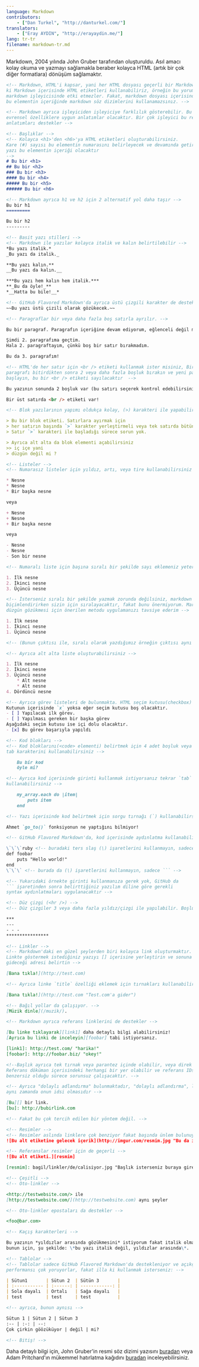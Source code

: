 ```yaml
---
language: Markdown
contributors:
    - ["Dan Turkel", "http://danturkel.com/"]
translators:
    - ["Eray AYDIN", "http://erayaydin.me/"]
lang: tr-tr
filename: markdown-tr.md
---
```


Markdown, 2004 yılında John Gruber tarafından oluşturuldu. Asıl amacı kolay okuma ve yazmayı sağlamakla beraber kolayca HTML (artık bir çok diğer formatlara) dönüşüm sağlamaktır.


```md
<!-- Markdown, HTML'i kapsar, yani her HTML dosyası geçerli bir Markdown dosyasıdır, bu demektir
ki Markdown içerisinde HTML etiketleri kullanabiliriz, örneğin bu yorum elementi, ve
markdown işleyicisinde etki etmezler. Fakat, markdown dosyası içerisinde HTML elementi oluşturursanız,
bu elementin içeriğinde markdown söz dizimlerini kullanamazsınız. -->

<!-- Markdown ayrıca işleyiciden işleyiciye farklılık gösterebilir. Bu rehberde
evrensel özelliklere uygun anlatımlar olacaktır. Bir çok işleyici bu rehberdeki
anlatımları destekler -->

<!-- Başlıklar -->
<!-- Kolayca <h1>'den <h6>'ya HTML etiketleri oluşturabilirsiniz.
Kare (#) sayısı bu elementin numarasını belirleyecek ve devamında getirdiğiniz
yazı bu elementin içeriği olacaktır
-->
# Bu bir <h1>
## Bu bir <h2>
### Bu bir <h3>
#### Bu bir <h4>
##### Bu bir <h5>
###### Bu bir <h6>

<!-- Markdown ayrıca h1 ve h2 için 2 alternatif yol daha taşır -->
Bu bir h1
=========

Bu bir h2
---------

<!-- Basit yazı stilleri -->
<!-- Markdown ile yazılar kolayca italik ve kalın belirtilebilir -->
*Bu yazı italik.*
_Bu yazı da italik._

**Bu yazı kalın.**
__Bu yazı da kalın.__

***Bu yazı hem kalın hem italik.***
**_Bu da öyle!_**
*__Hatta bu bile!__*

<!-- GitHub Flavored Markdown'da ayrıca üstü çizgili karakter de desteklenir: -->
~~Bu yazı üstü çizili olarak gözükecek.~~

<!-- Paragraflar bir veya daha fazla boş satırla ayrılır. -->

Bu bir paragraf. Paragrafın içeriğine devam ediyorum, eğlenceli değil mi?

Şimdi 2. paragrafıma geçtim.
Hala 2. paragraftayım, çünkü boş bir satır bırakmadım.

Bu da 3. paragrafım!

<!-- HTML'de her satır için <br /> etiketi kullanmak ister misiniz, Bir
paragrafı bitirdikten sonra 2 veya daha fazla boşluk bırakın ve yeni paragrafa
başlayın, bu bir <br /> etiketi sayılacaktır  -->

Bu yazının sonunda 2 boşluk var (bu satırı seçerek kontrol edebilirsiniz).  

Bir üst satırda <br /> etiketi var!

<!-- Blok yazılarının yapımı oldukça kolay, (>) karakteri ile yapabilirsiniz  -->

> Bu bir blok etiketi. Satırlara ayırmak için
> her satırın başında `>` karakter yerleştirmeli veya tek satırda bütün içeriği yazabilirsiniz.
> Satır `>` karakteri ile başladığı sürece sorun yok. 

> Ayrıca alt alta da blok elementi açabilirsiniz
>> iç içe yani
> düzgün değil mi ?

<!-- Listeler -->
<!-- Numarasız listeler için yıldız, artı, veya tire kullanabilirsiniz -->

* Nesne
* Nesne
* Bir başka nesne

veya

+ Nesne
+ Nesne
+ Bir başka nesne

veya

- Nesne
- Nesne
- Son bir nesne

<!-- Numaralı liste için başına sıralı bir şekilde sayı eklemeniz yeterli -->

1. İlk nesne
2. İkinci nesne
3. Üçüncü nesne

<!-- İsterseniz sıralı bir şekilde yazmak zorunda değilsiniz, markdown
biçimlendirirken sizin için sıralayacaktır, fakat bunu önermiyorum. Markdown dosyasının
düzgün gözükmesi için önerilen metodu uygulamanızı tavsiye ederim -->

1. İlk nesne
1. İkinci nesne
1. Üçüncü nesne

<!-- (Bunun çıktısı ile, sıralı olarak yazdığımız örneğin çıktısı aynı olacaktır) -->

<!-- Ayrıca alt alta liste oluşturabilirsiniz -->

1. İlk nesne
2. İkinci nesne
3. Üçüncü nesne
    * Alt nesne
    * Alt nesne
4. Dördüncü nesne

<!-- Ayrıca görev listeleri de bulunmakta. HTML seçim kutusu(checkbox) oluşturacaktır. -->
Kutunun içerisinde `x` yoksa eğer seçim kutusu boş olacaktır.
- [ ] Yapılacak ilk görev.
- [ ] Yapılması gereken bir başka görev
Aşağıdaki seçim kutusu ise içi dolu olacaktır.
- [x] Bu görev başarıyla yapıldı

<!-- Kod blokları -->
<!-- Kod bloklarını(<code> elementi) belirtmek için 4 adet boşluk veya bir
tab karakterini kullanabilirsiniz -->

    Bu bir kod
    öyle mi?

<!-- Ayrıca kod içerisinde girinti kullanmak istiyorsanız tekrar `tab` veya `4 boşluk`
kullanabilirsiniz -->

    my_array.each do |item|
        puts item
    end

<!-- Yazı içerisinde kod belirtmek için sorgu tırnağı (`) kullanabilirsiniz -->

Ahmet `go_to()` fonksiyonun ne yaptığını bilmiyor!

<!-- GitHub Flavored Markdown'da, kod içerisinde aydınlatma kullanabilirsiniz -->

\`\`\`ruby <!-- buradaki ters slaş (\) işaretlerini kullanmayın, sadece ```ruby ! -->
def foobar
    puts "Hello world!"
end
\`\`\` <!-- burada da (\) işaretlerini kullanmayın, sadece ``` -->

<!-- Yukarıdaki örnekte girinti kullanmanıza gerek yok, GitHub da 
``` işaretinden sonra belirttiğiniz yazılım diline göre gerekli
syntax aydınlatmaları uygulanacaktır -->

<!-- Düz çizgi (<hr />) -->
<!-- Düz çizgiler 3 veya daha fazla yıldız/çizgi ile yapılabilir. Boşluklar önemsiz. -->

***
---
- - -
****************

<!-- Linkler -->
<!-- Markdown'daki en güzel şeylerden biri kolayca link oluşturmaktır. 
Linkte göstermek istediğiniz yazıyı [] içerisine yerleştirin ve sonuna parantezler içerisinde ()
gideceği adresi belirtin -->

[Bana tıkla!](http://test.com)

<!-- Ayrıca linke `title` özelliği eklemek için tırnakları kullanabilirsiniz -->

[Bana tıkla!](http://test.com "Test.com'a gider")

<!-- Bağıl yollar da çalışıyor. -->
[Müzik dinle](/muzik/).

<!-- Markdown ayrıca referans linklerini de destekler -->

[Bu linke tıklayarak][link1] daha detaylı bilgi alabilirsiniz!
[Ayrıca bu linki de inceleyin][foobar] tabi istiyorsanız.

[link1]: http://test.com/ "harika!"
[foobar]: http://foobar.biz/ "okey!"

<!--Başlık ayrıca tek tırnak veya parantez içinde olabilir, veya direk yazılabilir.
Referans döküman içerisindeki herhangi bir yer olabilir ve referans IDsi 
benzersiz olduğu sürece sorunsuz çalışacaktır. -->

<!-- Ayrıca "dolaylı adlandırma" bulunmaktadır, "dolaylı adlandırma", linkin yazısının
aynı zamanda onun idsi olmasıdır -->

[Bu][] bir link.
[bu]: http://bubirlink.com

<!-- Fakat bu çok tercih edilen bir yöntem değil. -->

<!-- Resimler -->
<!-- Resimler aslında linklere çok benziyor fakat başında ünlem bulunuyor! -->
![Bu alt etiketine gelecek içerik](http://imgur.com/resmim.jpg "Bu da isteğe bağlı olan bir başlık")

<!-- Referanslar resimler için de geçerli -->
![Bu alt etiketi.][resmim]

[resmim]: bagil/linkler/de/calisiyor.jpg "Başlık isterseniz buraya girebilirsiniz"

<!-- Çeşitli -->
<!-- Oto-linkler -->

<http://testwebsite.com/> ile
[http://testwebsite.com/](http://testwebsite.com) aynı şeyler

<!-- Oto-linkler epostaları da destekler -->

<foo@bar.com>

<!-- Kaçış karakterleri -->

Bu yazının *yıldızlar arasında gözükmesini* istiyorum fakat italik olmamasını istiyorum,
bunun için, şu şekilde: \*bu yazı italik değil, yıldızlar arasında\*.

<!-- Tablolar -->
<!-- Tablolar sadece GitHub Flavored Markdown'da destekleniyor ve açıkçası
performansı çok yoruyorlar, fakat illa ki kullanmak isterseniz: -->

| Sütun1       | Sütun 2  | Sütün 3       |
| :----------- | :------: | ------------: |
| Sola dayalı  | Ortalı   | Sağa dayalı   |
| test         | test     | test          |

<!-- ayrıca, bunun aynısı -->

Sütun 1 | Sütun 2 | Sütun 3
:-- | :-: | --:
Çok çirkin göözüküyor | değil | mi?

<!-- Bitiş! -->

```

Daha detaylı bilgi için, John Gruber'in resmi söz dizimi yazısını [buradan](http://daringfireball.net/projects/markdown/syntax) veya Adam Pritchard'ın mükemmel hatırlatma kağıdını [buradan](https://github.com/adam-p/markdown-here/wiki/Markdown-Cheatsheet) inceleyebilirsiniz.
